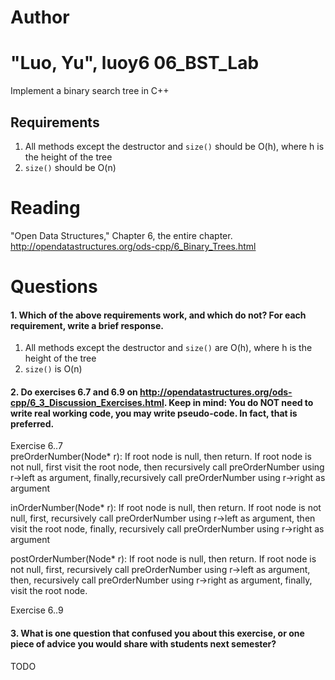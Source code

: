 Author
==========
"Luo, Yu", luoy6
06_BST_Lab
==============

Implement a binary search tree in C++

Requirements
------------

1. All methods except the destructor and `size()` should be O(h), where h is the height of the tree
2. `size()` should be O(n)

Reading
=======
"Open Data Structures," Chapter 6, the entire chapter. http://opendatastructures.org/ods-cpp/6_Binary_Trees.html

Questions
=========

#### 1. Which of the above requirements work, and which do not? For each requirement, write a brief response.

1. All methods except the destructor and `size()` are O(h), where h is the height of the tree
2. `size()` is O(n)

#### 2. Do exercises 6.7 and 6.9 on http://opendatastructures.org/ods-cpp/6_3_Discussion_Exercises.html. Keep in mind: You do NOT need to write real working code, you may write pseudo-code. In fact, that is preferred.

Exercise 6..7  
preOrderNumber(Node* r): If root node is null, then return. If root node is not null, first visit the root node, then recursively call preOrderNumber using r->left as argument, finally,recursively call preOrderNumber using r->right as argument

inOrderNumber(Node* r): If root node is null, then return. If root node is not null, first, recursively call preOrderNumber using r->left as argument, then visit the root node, finally, recursively call preOrderNumber using r->right as argument

postOrderNumber(Node* r): If root node is null, then return. If root node is not null, first, recursively call preOrderNumber using r->left as argument, then, recursively call preOrderNumber using r->right as argument, finally, visit the root node. 

Exercise 6..9   
#### 3. What is one question that confused you about this exercise, or one piece of advice you would share with students next semester?

TODO
